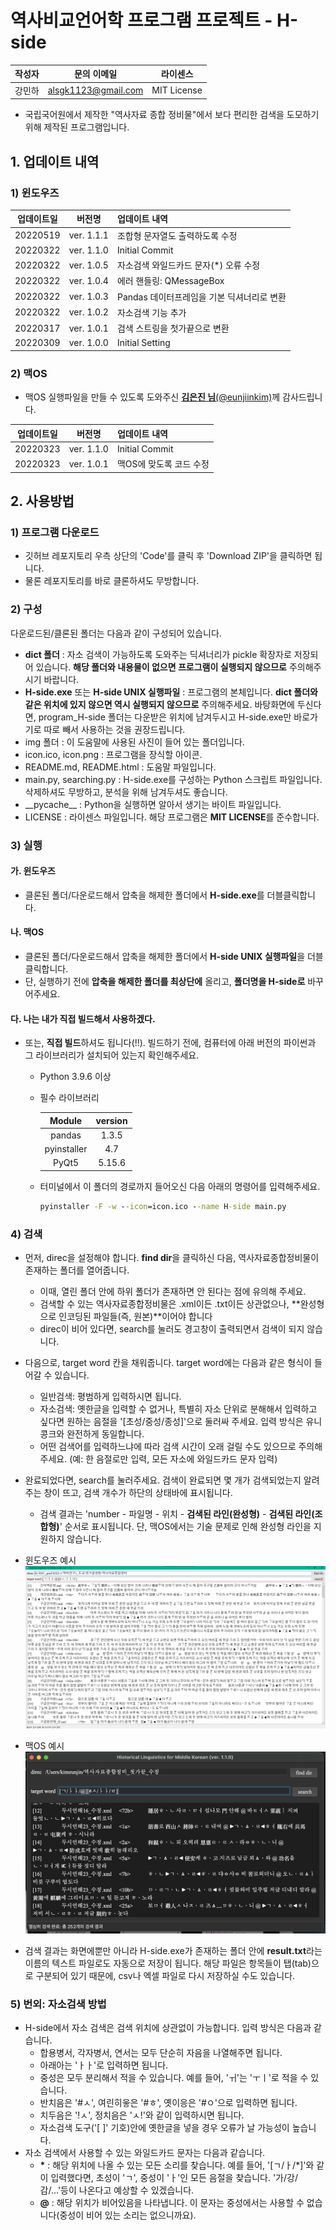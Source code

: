 # 역사비교언어학 프로그램 프로젝트 - H-side

|작성자|문의 이메일|라이센스|
|:--:|:---:|:---:|
|강민하|alsgk1123@gmail.com|MIT License|

- 국립국어원에서 제작한 "역사자료 종합 정비물"에서 보다 편리한 검색을 도모하기 위해 제작된 프로그램입니다.

## 1. 업데이트 내역
### 1) 윈도우즈
|업데이트일|버전명|업데이트 내역|
|:-------:|:---:|:----------|
|20220519|ver. 1.1.1|조합형 문자열도 출력하도록 수정|
|20220322|ver. 1.1.0|Initial Commit|
|20220322|ver. 1.0.5|자소검색 와일드카드 문자(*) 오류 수정|
|20220322|ver. 1.0.4|에러 핸들링: QMessageBox|
|20220322|ver. 1.0.3|Pandas 데이터프레임을 기본 딕셔너리로 변환|
|20220322|ver. 1.0.2|자소검색 기능 추가|
|20220317|ver. 1.0.1|검색 스트링을 첫가끝으로 변환|
|20220309|ver. 1.0.0|Initial Setting|

### 2) 맥OS
- 맥OS 실행파일을 만들 수 있도록 도와주신 [**김은진 님**\(@eunjiinkim\)](https://github.com/eunjiinkim)께 감사드립니다.

|업데이트일|버전명|업데이트 내역|
|:-------:|:---:|:----------|
|20220323|ver. 1.1.0|Initial Commit|
|20220323|ver. 1.0.1|맥OS에 맞도록 코드 수정|

## 2. 사용방법
### 1) 프로그램 다운로드
- 깃허브 레포지토리 우측 상단의 'Code'를 클릭 후 'Download ZIP'을 클릭하면 됩니다.
- 물론 레포지토리를 바로 클론하셔도 무방합니다.

### 2) 구성
다운로드된/클론된 폴더는 다음과 같이 구성되어 있습니다.
- **dict 폴더** : 자소 검색이 가능하도록 도와주는 딕셔너리가 pickle 확장자로 저장되어 있습니다. **해당 폴더와 내용물이 없으면 프로그램이 실행되지 않으므로** 주의해주시기 바랍니다.
- **H-side.exe** 또는 **H-side UNIX 실행파일** : 프로그램의 본체입니다. **dict 폴더와 같은 위치에 있지 않으면 역시 실행되지 않으므로** 주의해주세요. 바탕화면에 두신다면, program_H-side 폴더는 다운받은 위치에 남겨두시고 H-side.exe만 바로가기로 따로 빼서 사용하는 것을 권장드립니다.
- img 폴더 : 이 도움말에 사용된 사진이 들어 있는 폴더입니다.
- icon.ico, icon.png : 프로그램을 장식할 아이콘.
- README.md, README.html : 도움말 파일입니다.
- main.py, searching.py : H-side.exe를 구성하는 Python 스크립트 파일입니다. 삭제하셔도 무방하고, 분석을 위해 남겨두셔도 좋습니다.
- \_\_pycache__ : Python을 실행하면 알아서 생기는 바이트 파일입니다.
- LICENSE : 라이센스 파일입니다. 해당 프로그램은 **MIT LICENSE**를 준수합니다.

### 3) 실행
#### 가. 윈도우즈
- 클론된 폴더/다운로드해서 압축을 해제한 폴더에서 **H-side.exe**를 더블클릭합니다.

#### 나. 맥OS
- 클론된 폴더/다운로드해서 압축을 해제한 폴더에서 **H-side UNIX 실행파일**을 더블클릭합니다.
- 단, 실행하기 전에 **압축을 해제한 폴더를 최상단에** 올리고, **폴더명을 H-side로** 바꾸어주세요.

#### 다. 나는 내가 직접 빌드해서 사용하겠다.
- 또는, **직접 빌드**하셔도 됩니다(!!). 빌드하기 전에, 컴퓨터에 아래 버전의 파이썬과 그 라이브러리가 설치되어 있는지 확인해주세요.
  - Python 3.9.6 이상
  - 필수 라이브러리

    |Module|version|
    |:---------:|:-----:|
    |pandas|1.3.5|
    |pyinstaller|4.7|
    |PyQt5|5.15.6|

  - 터미널에서 이 폴더의 경로까지 들어오신 다음 아래의 명령어를 입력해주세요.
    ```cmd
    pyinstaller -F -w --icon=icon.ico --name H-side main.py
    ```

### 4) 검색
- 먼저, direc을 설정해야 합니다. **find dir**을 클릭하신 다음, 역사자료종합정비물이 존재하는 폴더를 열어줍니다.
  - 이때, 열린 폴더 안에 하위 폴더가 존재하면 안 된다는 점에 유의해 주세요.
  - 검색할 수 있는 역사자료종합정비물은 .xml이든 .txt이든 상관없으나, **완성형으로 인코딩된 파일들(즉, 원본)**이어야 합니다
  - direc이 비어 있다면, search를 눌러도 경고창이 출력되면서 검색이 되지 않습니다.

- 다음으로, target word 칸을 채워줍니다. target word에는 다음과 같은 형식이 들어갈 수 있습니다.
  - 일반검색: 평범하게 입력하시면 됩니다.
  - 자소검색: 옛한글을 입력할 수 없거나, 특별히 자소 단위로 분해해서 입력하고 싶다면 원하는 음절을 '\[초성/중성/종성\]'으로 둘러싸 주세요. 입력 방식은 유니콩크와 완전하게 동일합니다.
  - 어떤 검색어를 입력하느냐에 따라 검색 시간이 오래 걸릴 수도 있으므로 주의해주세요. (예: 한 음절로만 입력, 모든 자소에 와일드카드 문자 입력)

- 완료되었다면, search를 눌러주세요. 검색이 완료되면 몇 개가 검색되었는지 알려주는 창이 뜨고, 검색 개수가 하단의 상태바에 표시됩니다.
  - 검색 결과는 'number - 파일명 - 위치 - **검색된 라인(완성형)** - **검색된 라인(조합형)**' 순서로 표시됩니다. 단, 맥OS에서는 기술 문제로 인해 완성형 라인을 지원하지 않습니다.

- 윈도우즈 예시
![figure1](img/figure1.png)

- 맥OS 예시
![figure2](img/figure2.png)

- 검색 결과는 화면에뿐만 아니라 H-side.exe가 존재하는 폴더 안에 **result.txt**라는 이름의 텍스트 파일로도 자동으로 저장이 됩니다. 해당 파일은 항목들이 탭(tab)으로 구분되어 있기 때문에, csv나 엑셀 파일로 다시 저장하실 수도 있습니다.

### 5) 번외: 자소검색 방법
- H-side에서 자소 검색은 검색 위치에 상관없이 가능합니다. 입력 방식은 다음과 같습니다.
  - 합용병서, 각자병서, 연서는 모두 단순히 자음을 나열해주면 됩니다.
  - 아래아는 'ㅏㅏ'로 입력하면 됩니다.
  - 중성은 모두 분리해서 적을 수 있습니다. 예를 들어, 'ㅟ'는 'ㅜㅣ'로 적을 수 있습니다.
  - 반치음은 '#ㅅ', 여린히읗은 '#ㅎ', 옛이응은 '#ㅇ'으로 입력하면 됩니다.
  - 치두음은 '!ㅅ', 정치음은 'ㅅ!'와 같이 입력하시면 됩니다.
  - 자소검색 도구('[  ]' 기호)안에 옛한글을 넣을 경우 오류가 날 가능성이 높습니다.
- 자소 검색에서 사용할 수 있는 와일드카드 문자는 다음과 같습니다.
  - **\*** : 해당 위치에 나올 수 있는 모든 소리를 찾습니다. 예를 들어, '[ㄱ/ㅏ/*]'와 같이 입력했다면, 초성이 'ㄱ', 중성이 'ㅏ'인 모든 음절을 찾습니다. '가/강/감/...'등이 나온다고 예상할 수 있겠습니다.
  - **@** : 해당 위치가 비어있음을 나타냅니다. 이 문자는 중성에서는 사용할 수 없습니다(중성이 비어 있는 소리는 없으니까요).
